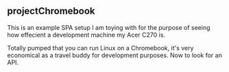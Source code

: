 projectChromebook
-----------------

This is an example SPA setup I am toying with for the purpose of seeing how effecient a development machine my Acer C270 is.

Totally pumped that you can run Linux on a Chromebook, it's very economical as a travel buddy for
development purposes. Now to look for an API.
